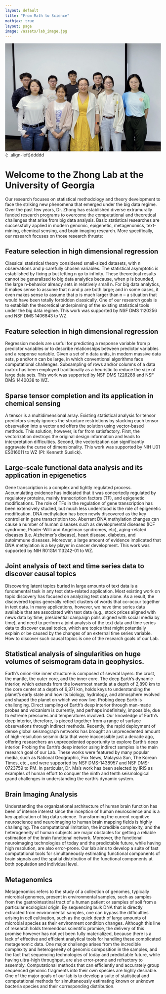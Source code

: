 ```yaml
---
layout: default
title: "From Math to Science"
mathjax: true
layout: page
image: /assets/lab_image.jpg
---
```

![](/assets/lab_image.jpg){: .align-left}ddddd
# Welcome to the Zhong Lab at the University of Georgia
Our research focuses on statistical methodology and theory development to face the striking new phenomena that emerged under the big data regime. Over the past few years, Dr. Zhong has established diverse extramurally funded research programs to overcome the computational and theoretical challenges that arise from big data analysis. Basic statistical researches are successfully applied in modern genomic, epigenetic, metagenomics, text-mining, chemical sensing, and brain imaging research.
More specifically, our research focuses on those research thrusts:
## Feature selection in high dimensional regression
Classical statistical theory considered small-sized datasets, with n observations and p carefully chosen variables. The statistical asymptotic is established by fixing p but letting n go to infinity. These theoretical results cannot be generalized to big data analytics because, when p is bounded, the large n-behavior already sets in relatively small n. For big data analytics, it makes sense to assume that n and p are both large; and in some cases, it even makes sense to assume that p is much larger than n – a situation that would have been totally forbidden classically. One of our research goals is to establish the theoretical underpinning of the existing statistical tools under the big data regime. This work was supported by NSF DMS 1120256 and NSF DMS 1406843 to WZ.
## Feature selection in high dimensional regression
Regression models are useful for predicting a response variable from p predictor variables or to describe relationships between predictor variables and a response variable. Given a set of n data units, in modern massive data sets, p and/or n can be large, in which conventional algorithms face computational challenges. Subsampling of rows and/or columns of a data matrix has been employed traditionally as a heuristic to reduce the size of large data sets. This work was supported by NSF DMS 1228288 and NSF DMS 1440038 to WZ.
## Sparse tensor completion and its application in chemical sensing
A tensor is a multidimensional array. Existing statistical analysis for tensor predictors simply ignores the structure restrictions by stacking each tensor observation into a vector and offers the solution using vector-based methods. This solution, however, is far from satisfactory. First, the vectorization destroys the original design information and leads to interpretation difficulties. Second, the vectorization can significantly aggravate the curse of dimensionality. This work was supported by NIH U01 ES016011 to WZ (PI: Kenneth Suslick).
## Large-scale functional data analysis and its application in epigenetics
Gene transcription is a complex and tightly regulated process. Accumulating evidence has indicated that it was concertedly regulated by regulatory proteins, mainly transcription factors (TF), and epigenetic modifications. The role of TFs in the regulation of gene transcription has been extensively studied, but much less understood is the role of epigenetic modification. DNA methylation has been newly discovered as the key controller in gene transcription too. Aberrant DNA methylation changes can cause a number of human diseases such as developmental diseases (ICF syndrome, Prader-Willi and Angelman syndromes, etc), aging-related diseases (i.e. Alzheimer’s disease), heart disease, diabetes, and autoimmune diseases. Moreover, a large amount of evidence implicated that DNA methylation is a key player in cancer development. This work was supported by NIH R01GM 113242-01 to WZ.
## Joint analysis of text and time series data to discover causal topics
Discovering latent topics buried in large amounts of text data is a fundamental task in any text data-related application. Most existing work on topic discovery has focused on analyzing text data alone. As a result, the discovered topics generally reflect clusters of words that co-occur together in text data. In many applications, however, we have time series data available that are associated with text data (e.g., stock prices aligned with news data by time, presidential campaign polls aligned with social media by time), and need to perform a joint analysis of the text data and time series data to discover causal topics, which are topics that might potentially explain or be caused by the changes of an external time series variable. How to discover such causal topics is one of the research goals of our Lab.
## Statistical analysis of singularities on huge volumes of seismogram data in geophysics.
Earth’s onion-like inner structure is composed of several layers: the crust, the mantle, the outer core, and the inner core. The deep Earth’s dynamic interior, which extends from the lowermost mantle at a depth of 2,890 km to the core center at a depth of 6,371 km, holds keys to understanding the planet’s early state and how its biology, hydrology, and atmosphere evolved and shaped the planet on which we now live. Probing deep Earth is challenging. Direct sampling of Earth’s deep interior through man-made probes and volcanism is currently, and perhaps indefinitely, impossible, due to extreme pressures and temperatures involved. Our knowledge of Earth’s deep interior, therefore, is pieced together from a range of surface observations through indirect methods. Recently, the rapid deployment of dense global seismograph networks has brought an unprecedented amount of high-resolution seismic data that were inaccessible just a decade ago, offering researchers an unprecedented opportunity to explore Earth’s deep interior. Probing the Earth’s deep interior using indirect samples is the main research goal of our Lab. These works were featured by many popular media, such as National Geographic, Fox News, Malaysia Sun, The Korean Times, etc.,  and were supported by NSF DMS-1438957 and NSF DMS-0723759 to PM. In particular, Dr. Ma’s work has been selected by IRIS as examples of human effort to conquer the ninth and tenth seismological grand challenges in understanding the earth’s dynamic system.
## Brain Imaging Analysis
Understanding the organizational architecture of human brain function has been of intense interest since the inception of human neuroscience and is a key application of big data science. Transforming the current cognitive neuroscience and neuroimaging to human brain mapping fields is highly challenging. The computational limitation, the incredible complexity, and the heterogeneity of human subjects are major obstacles for getting a reliable estimation of the brain functional network. Moreover, the functional neuroimaging technologies of today and the predictable future, while having high resolution, are also error-prone. Our lab aims to develop a suite of fast computational tools for simultaneously estimating functional components of brain signals and the spatial distribution of the functional components at both population and individual level.
## Metagenomics
Metagenomics refers to the study of a collection of genomes, typically microbial genomes, present in environmental samples, such as samples from the gastrointestinal tract of a human patient or samples of soil from a particular ecological origin. By sequencing bulk DNA that is directly extracted from environmental samples, one can bypass the difficulties arising in cell cultivation, such as the quick death of large amounts of microbial species as their environment condition changes. Although this line of research holds tremendous scientific promise, the delivery of this promise however has not yet been fully materialized, because there is a lack of effective and efficient analytical tools for handling these complicated metagenomic data. One major challenge arises from the incredible complexity and heterogeneity of genomic composition in the samples, and the fact that sequencing technologies of today and predictable future, while having ultra-high throughput, are also error-prone and refractory to assembly. Computational methods that can efficiently and accurately group sequenced genomic fragments into their own species are highly desirable. One of the major goals of our lab is to develop a suite of statistical and computational methods for simultaneously estimating known or unknown bacteria species and their corresponding distribution.
